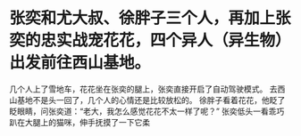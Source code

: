 # 张奕和尤大叔、徐胖子三个人，再加上张奕的忠实战宠花花，四个异人（异生物）出发前往西山基地。
几个人上了雪地车，花花坐在张奕的腿上，张奕直接开启了自动驾驶模式。
去西山基地不是头一回了，几个人的心情还是比较放松的。
徐胖子看着花花，他眨了眨眼睛，问张奕道：“老大，我怎么感觉花花不太一样了呢？”
张奕低头一看乖巧趴在大腿上的猫咪，伸手抚摸了一下它柔

